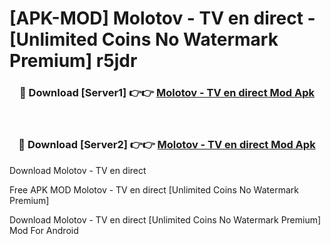 # [APK-MOD] Molotov - TV en direct - [Unlimited Coins No Watermark Premium] r5jdr



<div align="center">
<h3>🔴 Download [Server1] 👉👉 <a href="https://momento.my/?title=Molotov_-_TV_en_direct">Molotov - TV en direct Mod Apk</a></h3><br>

<h3>🔴 Download [Server2] 👉👉 <a href="https://momento.my/?title=Molotov_-_TV_en_direct">Molotov - TV en direct Mod Apk</a></h3>
</div>



Download Molotov - TV en direct 

Free APK MOD Molotov - TV en direct [Unlimited Coins No Watermark Premium]

Download Molotov - TV en direct [Unlimited Coins No Watermark Premium] Mod For Android
